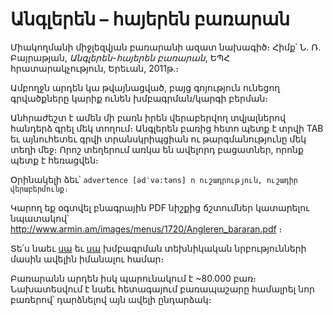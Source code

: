 # Անգլերեն – հայերեն բառարան

Միակողմանի միջլեզվյան բառարանի ազատ նախագիծ։
Հիմք՝ Ն․ Ռ․ Բայրաթյան, _Անգլերեն-հայերեն բառարան_, ԵՊՀ հրատարակչություն, Երեւան, 2011թ․։

Ամբողջն արդեն կա թվայնացված, բայց գոյություն ունեցող գրվածքները կարիք ունեն խմբագրման/կարգի բերման։

Անհրաժեշտ է ամեն մի բառն իրեն վերաբերվող տվյալներով հանդերձ գրել մեկ տողում։ Անգլերեն բառից հետո պետք է տրվի TAB եւ այնուհետեւ գրվի տրանսկրիպցիան ու թարգմանությունը մեկ տեղի մեջ։
Որոշ տեղերում առկա են ավելորդ բացատներ, որոնք պետք է հեռացվեն։

Օրինակելի ձեւ՝ <code>advertence [ədˈvə:təns] n ուշադրություն, ուշադիր վերաբերմունք։</code>

Կարող եք օգտվել բնագրային PDF նիշքից ճշտումներ կատարելու նպատակով՝ http://www.armin.am/images/menus/1720/Angleren_bararan.pdf ։

Տե՛ս նաեւ [սա](http://www.stardict.org/HowToCreateDictionary) եւ [սա](http://www.simidic.org/wiki/index.php/Creating_SimiDic_Dictionaries) խմբագրման տեխնիկական նրբությունների մասին ավելին իմանալու համար։

Բառարանն արդեն իսկ պարունակում է ~80.000 բառ։ Նախատեսվում է նաեւ հետագայում բառապաշարը համալրել նոր բառերով՝ դարձնելով այն ավելի ընդարձակ։
